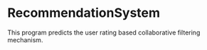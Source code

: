 # RecommendationSystem
This program predicts the user rating based collaborative filtering mechanism.
